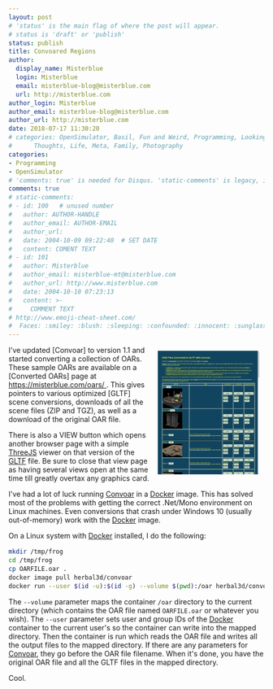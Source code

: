 ```yaml
---
layout: post
# 'status' is the main flag of where the post will appear.
# status is 'draft' or 'publish'
status: publish
title: Convoared Regions
author:
  display_name: Misterblue
  login: Misterblue
  email: misterblue-blog@misterblue.com
  url: http://misterblue.com
author_login: Misterblue
author_email: misterblue-blog@misterblue.com
author_url: http://misterblue.com
date: 2018-07-17 11:30:20
# categories: OpenSimulator, Basil, Fun and Weird, Programming, LookingGlass, Travel
#      Thoughts, Life, Meta, Family, Photography
categories:
- Programming
- OpenSimulator
# 'comments: true' is needed for Disqus. 'static-comments' is legacy, imbedded comments.
comments: true
# static-comments:
# - id: 100   # unused number
#   author: AUTHOR-HANDLE
#   author_email: AUTHOR-EMAIL
#   author_url:
#   date: 2004-10-09 09:22:40  # SET DATE
#   content: COMENT TEXT
# - id: 101
#   author: Misterblue
#   author_email: misterblue-mt@misterblue.com
#   author_url: http://www.misterblue.com
#   date: 2004-10-10 07:23:13
#   content: >-
#     COMMENT TEXT
# http://www.emoji-cheat-sheet.com/
#  Faces: :smiley: :blush: :sleeping: :confounded: :innocent: :sunglasses: :sleepy:
---
```

<a href="https://misterblue.com/oars/">
<img style="float:right;width:200px;padding:10px" src="images/20180717-convoared.jpg"/>
</a>
I've updated [Convoar] to version 1.1 and started converting a collection of
OARs.
These sample OARs are available on a [Converted OARs] page at
<a href="https://misterblue.com/oars/">
https://misterblue.com/oars/
</a>.
This gives pointers to various optimized [GLTF] scene conversions,
downloads of all the scene files (ZIP and TGZ),
as well as a download of the original OAR file.

There is also a VIEW button which opens another browser page with a simple
[ThreeJS] viewer on that version of the [GLTF] file.
Be sure to close that view page as having several views open at the
same time till greatly overtax any graphics card.

I've had a lot of luck running [Convoar] in a [Docker] image. This has solved most
of the problems with getting the correct .Net/Mono environment on Linux machines.
Even conversions that crash under Windows 10 (usually out-of-memory) work with
the [Docker] image.

On a Linux system with [Docker] installed, I do the following:

```bash
mkdir /tmp/frog
cd /tmp/frog
cp OARFILE.oar .
docker image pull herbal3d/convoar
docker run --user $(id -u):$(id -g) --volume $(pwd):/oar herbal3d/convoar OARFILE.oar
```

The `--volume` parameter maps the container `/oar` directory to the current directory
(which contains the OAR file named `OARFILE.oar` or whatever you wish).
The `--user` parameter sets user and group IDs of the [Docker] container to the current
user's so the container can write into the mapped directory.
Then the container is run which reads the OAR file and writes all the output files
to the mapped directory.
If there are any parameters for [Convoar], they go before the OAR file filename.
When it's done, you have the original OAR file and all the GLTF files in the
mapped directory.

Cool.

[ThreeJS]: https://threejs.org/
[Docker]: https://docker.org/
[Convoar]: https://github.com/Misterblue/convoar
[GLTF]: https://www.khronos.org/gltf/
[Converted OARs]: http://misterblue.com/oars/
